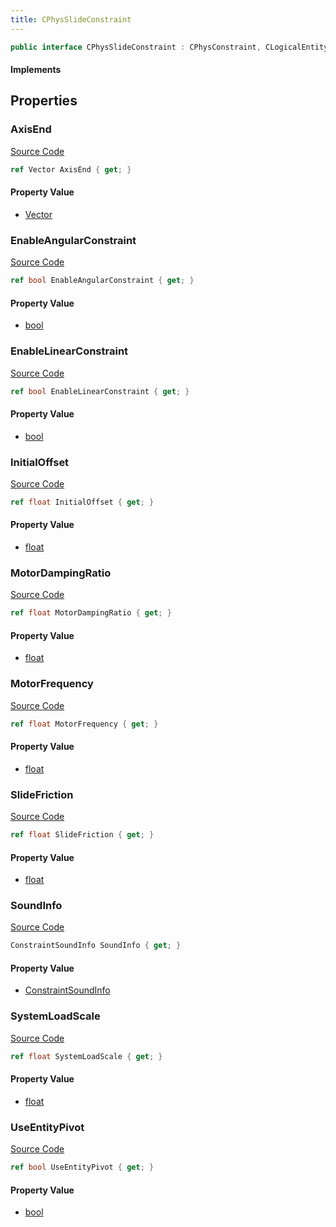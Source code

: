 ```yaml
---
title: CPhysSlideConstraint
---
```


```csharp
public interface CPhysSlideConstraint : CPhysConstraint, CLogicalEntity, CServerOnlyEntity, CBaseEntity, CEntityInstance, ISchemaClass<CEntityInstance>, ISchemaClass<CBaseEntity>, ISchemaClass<CServerOnlyEntity>, ISchemaClass<CLogicalEntity>, ISchemaClass<CPhysConstraint>, ISchemaClass<CPhysSlideConstraint>, ISchemaField, ISchemaClass, INativeHandle
```

#### Implements

## Properties

### AxisEnd

[Source Code](https://github.com/swiftly-solution/swiftlys2/blob/main/managed/src/SwiftlyS2.Generated/Schemas/Interfaces/CPhysSlideConstraint.cs#L17)

```csharp
ref Vector AxisEnd { get; }
```

#### Property Value

- [Vector](/docs/api/shared/natives/vector)

### EnableAngularConstraint

[Source Code](https://github.com/swiftly-solution/swiftlys2/blob/main/managed/src/SwiftlyS2.Generated/Schemas/Interfaces/CPhysSlideConstraint.cs#L27)

```csharp
ref bool EnableAngularConstraint { get; }
```

#### Property Value

- [bool](https://learn.microsoft.com/dotnet/api/system.boolean)

### EnableLinearConstraint

[Source Code](https://github.com/swiftly-solution/swiftlys2/blob/main/managed/src/SwiftlyS2.Generated/Schemas/Interfaces/CPhysSlideConstraint.cs#L25)

```csharp
ref bool EnableLinearConstraint { get; }
```

#### Property Value

- [bool](https://learn.microsoft.com/dotnet/api/system.boolean)

### InitialOffset

[Source Code](https://github.com/swiftly-solution/swiftlys2/blob/main/managed/src/SwiftlyS2.Generated/Schemas/Interfaces/CPhysSlideConstraint.cs#L23)

```csharp
ref float InitialOffset { get; }
```

#### Property Value

- [float](https://learn.microsoft.com/dotnet/api/system.single)

### MotorDampingRatio

[Source Code](https://github.com/swiftly-solution/swiftlys2/blob/main/managed/src/SwiftlyS2.Generated/Schemas/Interfaces/CPhysSlideConstraint.cs#L31)

```csharp
ref float MotorDampingRatio { get; }
```

#### Property Value

- [float](https://learn.microsoft.com/dotnet/api/system.single)

### MotorFrequency

[Source Code](https://github.com/swiftly-solution/swiftlys2/blob/main/managed/src/SwiftlyS2.Generated/Schemas/Interfaces/CPhysSlideConstraint.cs#L29)

```csharp
ref float MotorFrequency { get; }
```

#### Property Value

- [float](https://learn.microsoft.com/dotnet/api/system.single)

### SlideFriction

[Source Code](https://github.com/swiftly-solution/swiftlys2/blob/main/managed/src/SwiftlyS2.Generated/Schemas/Interfaces/CPhysSlideConstraint.cs#L19)

```csharp
ref float SlideFriction { get; }
```

#### Property Value

- [float](https://learn.microsoft.com/dotnet/api/system.single)

### SoundInfo

[Source Code](https://github.com/swiftly-solution/swiftlys2/blob/main/managed/src/SwiftlyS2.Generated/Schemas/Interfaces/CPhysSlideConstraint.cs#L35)

```csharp
ConstraintSoundInfo SoundInfo { get; }
```

#### Property Value

- [ConstraintSoundInfo](/docs/api/shared/schemadefinitions/constraintsoundinfo)

### SystemLoadScale

[Source Code](https://github.com/swiftly-solution/swiftlys2/blob/main/managed/src/SwiftlyS2.Generated/Schemas/Interfaces/CPhysSlideConstraint.cs#L21)

```csharp
ref float SystemLoadScale { get; }
```

#### Property Value

- [float](https://learn.microsoft.com/dotnet/api/system.single)

### UseEntityPivot

[Source Code](https://github.com/swiftly-solution/swiftlys2/blob/main/managed/src/SwiftlyS2.Generated/Schemas/Interfaces/CPhysSlideConstraint.cs#L33)

```csharp
ref bool UseEntityPivot { get; }
```

#### Property Value

- [bool](https://learn.microsoft.com/dotnet/api/system.boolean)

